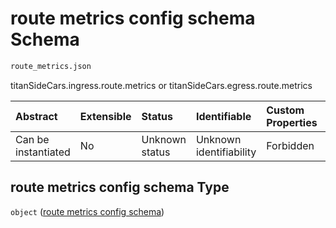 # route metrics config schema Schema

```txt
route_metrics.json
```

titanSideCars.ingress.route.metrics or titanSideCars.egress.route.metrics

| Abstract            | Extensible | Status         | Identifiable            | Custom Properties | Additional Properties | Access Restrictions | Defined In                                                              |
| :------------------ | :--------- | :------------- | :---------------------- | :---------------- | :-------------------- | :------------------ | :---------------------------------------------------------------------- |
| Can be instantiated | No         | Unknown status | Unknown identifiability | Forbidden         | Allowed               | none                | [route\_metrics.json](../out/route_metrics.json "open original schema") |

## route metrics config schema Type

`object` ([route metrics config schema](route_metrics.md))
